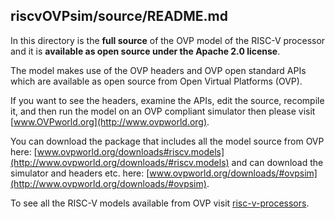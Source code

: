 riscvOVPsim/source/README.md
---

In this directory is the **full source** of the OVP model of the RISC-V processor and it is **available as open source under the Apache 2.0 license**.

The model makes use of the OVP headers and OVP open standard APIs which are available as open source from Open Virtual Platforms (OVP).  

If you want to see the headers, examine the APIs, edit the source, recompile it, and then run the model on an OVP compliant simulator then please visit [www.OVPworld.org](http://www.ovpworld.org).

You can download the package that includes all the model source from OVP here: [www.ovpworld.org/downloads#riscv.models](http://www.ovpworld.org/downloads/#riscv.models) and can download the simulator and headers etc. here: [www.ovpworld.org/downloads/#ovpsim](http://www.ovpworld.org/downloads/#ovpsim).

To see all the RISC-V models available from OVP visit [risc-v-processors](http://www.ovpworld.org/library/wikka.php?wakka=RiscVprocessors).




